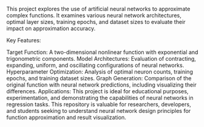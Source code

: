 This project explores the use of artificial neural networks to approximate complex functions. It examines various neural network architectures, optimal layer sizes, training epochs, and dataset sizes to evaluate their impact on approximation accuracy.

Key Features:

Target Function: A two-dimensional nonlinear function with exponential and trigonometric components.
Model Architectures: Evaluation of contracting, expanding, uniform, and oscillating configurations of neural networks.
Hyperparameter Optimization: Analysis of optimal neuron counts, training epochs, and training dataset sizes.
Graph Generation: Comparison of the original function with neural network predictions, including visualizing their differences.
Applications: This project is ideal for educational purposes, experimentation, and demonstrating the capabilities of neural networks in regression tasks.
This repository is valuable for researchers, developers, and students seeking to understand neural network design principles for function approximation and result visualization.
